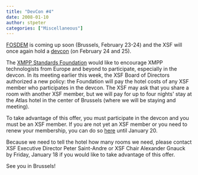 ```yaml
---
title: "DevCon #4"
date: 2008-01-10
author: stpeter
categories: ["Miscellaneous"]
---
```


[FOSDEM](http://www.fosdem.org/2008/) is coming up soon (Brussels, February 23-24) and the XSF will once again hold a [devcon](https://xmpp.org/devcon/devcon4.shtml) (on February 24 and 25).

The [XMPP Standards Foundation](https://xmpp.org/xsf/) would like to encourage XMPP technologists from Europe and beyond to participate, especially in the devcon. In its meeting earlier this week, the XSF Board of Directors authorized a new policy: the Foundation will pay the hotel costs of any XSF member who participates in the devcon. The XSF may ask that you share a room with another XSF member, but we will pay for up to four nights' stay at the Atlas hotel in the center of Brussels (where we will be staying and meeting).

To take advantage of this offer, you must participate in the devcon and you must be an XSF member. If you are not yet an XSF member or you need to renew your membership, you can do so [here](http://wiki.jabber.org/index.php/Membership_Applications_January_2008) until January 20.

Because we need to tell the hotel how many rooms we need, please contact XSF Executive Director Peter Saint-Andre or XSF Chair Alexander Gnauck by Friday, January 18 if you would like to take advantage of this offer.

See you in Brussels!

